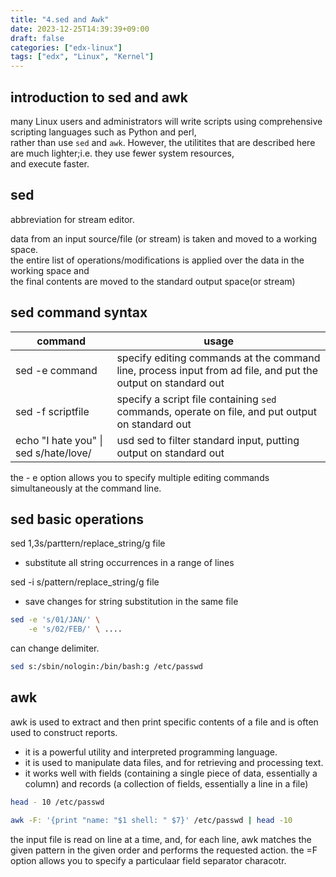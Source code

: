 ```yaml
---
title: "4.sed and Awk"
date: 2023-12-25T14:39:39+09:00
draft: false
categories: ["edx-linux"]
tags: ["edx", "Linux", "Kernel"]
---
```


## introduction to sed and awk

many Linux users and administrators will write scripts using comprehensive scripting languages such as Python and perl,  
rather than use `sed` and `awk`. However, the utilitites that are described here are much lighter;i.e. they use fewer system resources,  
and execute faster.

## sed

abbreviation for stream editor.

data from an input source/file (or stream) is taken and moved to a working space.  
the entire list of operations/modifications is applied over the data in the working space and  
the final contents are moved to the standard output space(or stream)

## sed command syntax

| command                               | usage                                                                                                        |
| ------------------------------------- | ------------------------------------------------------------------------------------------------------------ |
| sed -e command <filename>             | specify editing commands at the command line, process input from ad file, and put the output on standard out |
| sed -f scriptfile <filename>          | specify a script file containing `sed` commands, operate on file, and put output on standard out             |
| echo "I hate you" \| sed s/hate/love/ | usd sed to filter standard input, putting output on standard out                                             |

the - e option allows you to specify multiple editing commands simultaneously at the command line.

## sed basic operations

sed 1,3s/parttern/replace_string/g file

- substitute all string occurrences in a range of lines

sed -i s/pattern/replace_string/g file

- save changes for string substitution in the same file

```bash
sed -e 's/01/JAN/' \
    -e 's/02/FEB/' \ ....
```

can change delimiter.

```bash
sed s:/sbin/nologin:/bin/bash:g /etc/passwd
```

## awk

awk is used to extract and then print specific contents of a file and is often used to construct reports.

- it is a powerful utility and interpreted programming language.
- it is used to manipulate data files, and for retrieving and processing text.
- it works well with fields (containing a single piece of data, essentially a column) and records (a collection of fields, essentially a line in a file)

```bash
head - 10 /etc/passwd

awk -F: '{print "name: "$1 shell: " $7}' /etc/passwd | head -10
```

the input file is read on line at a time, and, for each line, awk matches the given pattern in the given order and performs the requested action.
the =F option allows you to specify a particulaar field separator characotr.
